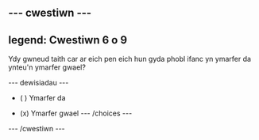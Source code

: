 --- cwestiwn ---
---
legend: Cwestiwn 6 o 9
---

Ydy gwneud taith car ar eich pen eich hun gyda phobl ifanc yn ymarfer da ynteu'n ymarfer gwael?

--- dewisiadau ---
- ( ) Ymarfer da

- (x) Ymarfer gwael --- /choices ---

--- /cwestiwn ---
